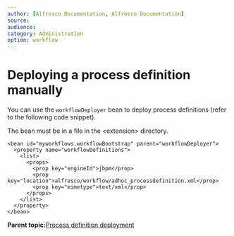 ```yaml
---
author: [Alfresco Documentation, Alfresco Documentation]
source: 
audience: 
category: Administration
option: workflow
---
```


# Deploying a process definition manually

You can use the `workflowDeployer` bean to deploy process definitions \(refer to the following code snippet\).

The bean must be in a file in the <extension\> directory.

```
<bean id="myworkflows.workflowBootstrap" parent="workflowDeployer">
  <property name="workflowDefinitions">
    <list>
      <props>
        <prop key="engineId">jbpm</prop>
        <prop key="location">alfresco/workflow/adhoc_processdefinition.xml</prop>
        <prop key="mimetype">text/xml</prop>
      </props>
    </list>
  </property>
</bean>
```

**Parent topic:**[Process definition deployment](../topics/wf-intro-deploy-pd.md)

